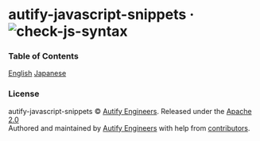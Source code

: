# autify-javascript-snippets &middot; ![check-js-syntax](https://github.com/autifyhq/autify-javascript-snippets/workflows/check-js-syntax/badge.svg?branch=master)

### Table of Contents

[English]()
[Japanese]()

### License

autify-javascript-snippets © [Autify Engineers](https://github.com/autifyhq). Released under the [Apache 2.0](LICENSE)<br/>
Authored and maintained by [Autify Engineers](https://github.com/autifyhq) with help from [contributors](https://github.com/autifyhq/autify-javascript-snippets/graphs/contributors).

